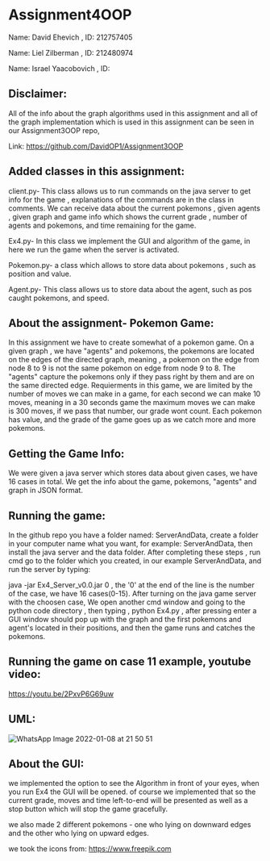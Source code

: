 # Assignment4OOP
Name: David Ehevich , ID:  212757405

Name: Liel Zilberman , ID: 212480974

Name: Israel Yaacobovich ,  ID: 


Disclaimer:
--
All of the info about the graph algorithms used in this assignment and all of the graph implementation which is used in this assignment can be seen in our Assignment3OOP repo,

Link: https://github.com/DavidOP1/Assignment3OOP

Added classes in this assignment:
--
client.py- This class allows us to run commands on the java server to get info for the game , explanations of the commands are in the class in comments. We can receive data about the current pokemons , given agents , given graph and game info which shows the current grade , number of agents and pokemons, and time remaining for the game.

Ex4.py- In this class we implement the GUI and algorithm of the game, in here we run the game when the server is activated.

Pokemon.py- a class which allows to store data about pokemons , such as position and value.

Agent.py- This class allows us to store data about the agent, such as pos caught pokemons, and speed.

About the assignment- Pokemon Game:
--
In this assignment we have to create somewhat of a pokemon game. On a given graph , we have "agents" and pokemons, the pokemons are located on the edges of the directed graph, meaning , a pokemon on the edge from node 8 to 9 is not the same pokemon on edge from node 9 to 8. The "agents" capture the pokemons only if they pass right by them and are on the same directed edge. Requierments in this game, we are limited by the number of moves we can make in a game, for each second we can make 10 moves, meaning in a 30 seconds game the maximum moves we can make is 300 moves, if we pass that number, our grade wont count. Each pokemon has value, and the grade of the game goes up as we catch more and more pokemons. 

Getting the Game Info:
--
We were given a java server which stores data about given cases, we have 16 cases in total. We get the info about the game, pokemons, "agents" and graph in JSON format.

Running the game:
--
In the github repo you have a folder named: ServerAndData, create a folder in your computer name what you want, for example: ServerAndData, then install the java server and the data folder. After completing these steps , run cmd go to the folder which you created, in our example ServerAndData, and run the server by typing:

java -jar Ex4_Server_v0.0.jar 0  , the '0'  at the end of the line is the number of the case, we have 16 cases(0-15).
After turning on the java game server with the choosen case, We open another cmd window and going to the python code directory , then typing , python Ex4.py , after pressing enter a GUI window should pop up with the graph and the first pokemons and agent's located in their positions, and then the game runs and catches the pokemons.

Running the game on case 11 example, youtube video:
--
https://youtu.be/2PxvP6G69uw

UML:
--
![WhatsApp Image 2022-01-08 at 21 50 51](https://user-images.githubusercontent.com/54214707/148657977-b19caf6c-2caf-41b1-8415-7e74db39e34a.jpeg)

About the GUI:
--
we implemented the option to see the Algorithm in front of your eyes, when you run Ex4 the GUI will be opened.
of course we implemented that so the current grade, moves and time left-to-end will be presented as well as a stop button which will stop the game gracefully.

we also made 2 different pokemons - one who lying on downward edges and the other who lying on upward edges.

we took the icons from: https://www.freepik.com

